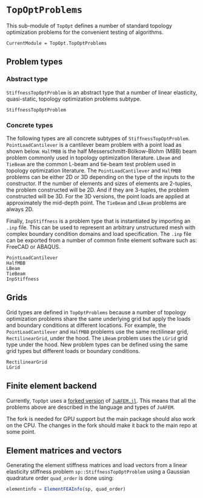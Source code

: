 # `TopOptProblems`

This sub-module of `TopOpt` defines a number of standard topology optimization problems for the convenient testing of algorithms.

```@meta
CurrentModule = TopOpt.TopOptProblems
```

## Problem types

### Abstract type

`StiffnessTopOptProblem` is an abstract type that a number of linear elasticity, quasi-static, topology optimization problems subtype.

```@docs
StiffnessTopOptProblem
```

### Concrete types

The following types are all concrete subtypes of `StiffnessTopOptProblem`. `PointLoadCantilever` is a cantilever beam problem with a point load as shown below. `HalfMBB` is the half Messerschmitt-Bölkow-Blohm (MBB) beam problem commonly used in topology optimization literature. `LBeam` and `TieBeam` are the common L-beam and tie-beam test problem used in topology optimization literature. The `PointLoadCantilever` and `HalfMBB` problems can be either 2D or 3D depending on the type of the inputs to the constructor. If the number of elements and sizes of elements are 2-tuples, the problem constructed will be 2D. And if they are 3-tuples, the problem constructed will be 3D. For the 3D versions, the point loads are applied at approximately the mid-depth point. The `TieBeam` and `LBeam` problems are always 2D.

Finally, `InpStiffness` is a problem type that is instantiated by importing an `.inp` file. This can be used to represent an arbitrary unstructured mesh with complex boundary condition domains and load specification. The `.inp` file can be exported from a number of common finite element software such as: FreeCAD or ABAQUS.

```@docs
PointLoadCantilever
HalfMBB
LBeam
TieBeam
InpStiffness
```

## Grids

Grid types are defined in `TopOptProblems` because a number of topology optimization problems share the same underlying grid but apply the loads and boundary conditions at different locations. For example, the `PointLoadCantilever` and `HalfMBB` problems use the same rectilinear grid, `RectilinearGrid`, under the hood. The `LBeam` problem uses the `LGrid` grid type under the hood. New problem types can be defined using the same grid types but different loads or boundary conditions.

```@docs
RectilinearGrid
LGrid
```

## Finite element backend

Currently, `TopOpt` uses a [forked version](https://github.com/mohamed82008/JuAFEM.jl) of [`JuAFEM.jl`](https://github.com/KristofferC/JuAFEM.jl). This means that all the problems above are described in the language and types of `JuAFEM`.

The fork is needed for GPU support but the main package should also work on the CPU. The changes in the fork should make it back to the main repo at some point.

## Element matrices and vectors

Generating the element stiffness matrices and load vectors from a linear elasticity stiffness problem `sp::StiffnessTopOptProblem` using a Gaussian quadrature order `quad_order` is done using:
```julia
elementinfo = ElementFEAInfo(sp, quad_order)
```
